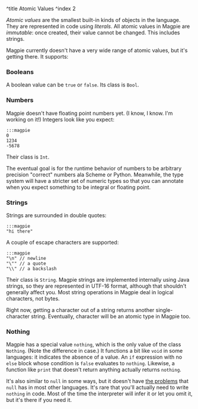 ^title Atomic Values
^index 2

*Atomic values* are the smallest built-in kinds of objects in the language. They
are represented in code using *literals*. All atomic values in Magpie are
*immutable*: once created, their value cannot be changed. This includes strings.

Magpie currently doesn't have a very wide range of atomic values, but it's
getting there. It supports:

### Booleans

A boolean value can be `true` or `false`. Its class is `Bool`.

### Numbers

Magpie doesn't have floating point numbers yet. (I know, I know. I'm working on it!) Integers look like you expect:
    
    :::magpie
    0
    1234
    -5678

Their class is `Int`.

<p class="future">
The eventual goal is for the runtime behavior of numbers to be arbitrary precision "correct" numbers ala Scheme or Python. Meanwhile, the type system will have a stricter set of numeric types so that you can annotate when you expect something to be integral or floating point.
</p>

### Strings

Strings are surrounded in double quotes:
    
    :::magpie
    "hi there"

A couple of escape characters are supported:

    :::magpie
    "\n" // newline
    "\"" // a quote
    "\\" // a backslash

Their class is `String`. Magpie strings are implemented internally using Java strings, so they are represented in UTF-16 format, although that shouldn't generally affect you. Most string operations in Magpie deal in logical characters, not bytes.

<p class="future">
Right now, getting a character out of a string returns another single-character string. Eventually, character will be an atomic type in Magpie too.
</p>

### Nothing

Magpie has a special value `nothing`, which is the only value of the class
`Nothing`. (Note the difference in case.) It functions a bit like `void` in some
languages: it indicates the absence of a value. An `if` expression with no
`else` block whose condition is `false` evaluates to `nothing`. Likewise, a
function like `print` that doesn't return anything actually returns `nothing`.

It's also similar to `null` in some ways, but it doesn't have [the
problems](http://journal.stuffwithstuff.com/2010/08/23/void-null-maybe-and-nothing/)
that `null` has in most other languages. It's rare that you'll actually need to
write `nothing` in code. Most of the time the interpreter will infer it or let
you omit it, but it's there if you need it.

